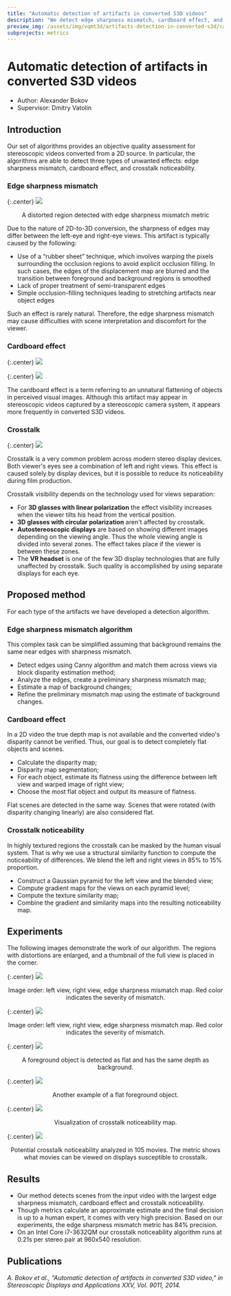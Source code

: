```yaml
---
title: "Automatic detection of artifacts in converted S3D videos"
description: "We detect edge sharpness mismatch, cardboard effect, and crosstalk noticeability."
preview_img: /assets/img/vqmt3d/artifacts-detection-in-converted-s3d/cardboard02.jpg
subprojects: metrics
---
```


# Automatic detection of artifacts in converted S3D videos

- Author: Alexander Bokov
- Supervisor: Dmitry Vatolin

## Introduction
Our set of algorithms provides an objective quality assessment for stereoscopic videos converted from a 2D source. In particular, the algorithms are able to detect three types of unwanted effects: edge sharpness mismatch, cardboard effect, and crosstalk noticeability.


### Edge sharpness mismatch

{:.center}
![](/assets/img/vqmt3d/artifacts-detection-in-converted-s3d/example01_avengers.jpg)
<div style="text-align: center;">A distorted region detected with edge sharpness mismatch metric</div>

Due to the nature of 2D-to-3D conversion, the sharpness of edges may differ between the left-eye and right-eye views. This artifact is typically caused by the following:
* Use of a “rubber sheet” technique, which involves warping the pixels surrounding the occlusion regions to avoid explicit occlusion filling. In such cases, the edges of the displacement map are blurred and the transition between foreground and background regions is smoothed
* Lack of proper treatment of semi-transparent edges
* Simple occlusion-filling techniques leading to stretching artifacts near object edges

Such an effect is rarely natural. Therefore, the edge sharpness mismatch may cause difficulties with scene interpretation and discomfort for the viewer.

### Cardboard effect

{:.center}
![](/assets/img/vqmt3d/artifacts-detection-in-converted-s3d/cardboard01.jpg)

{:.center}
![](/assets/img/vqmt3d/artifacts-detection-in-converted-s3d/cardboard02.jpg)

The cardboard effect is a term referring to an unnatural flattening of objects in perceived visual images. Although this artifact may appear in stereoscopic videos captured by a stereoscopic camera system, it appears more frequently in converted S3D videos.

### Crosstalk
{:.center}
![](/assets/img/vqmt3d/artifacts-detection-in-converted-s3d/crosstalk01.png)

Crosstalk is a very common problem across modern stereo display devices. Both viewer's eyes see a combination of left and right views. This effect is caused solely by display devices, but it is possible to reduce its noticeability during film production.

Crosstalk visibility depends on the technology used for views separation:
* For **3D glasses with linear polarization** the effect visibility increases when the viewer tilts his head from the vertical position.
* **3D glasses with circular polarization** aren't affected by crosstalk.
* **Autostereoscopic displays** are based on showing different images depending on the viewing angle. Thus the whole viewing angle is divided into several zones. The effect takes place if the viewer is between these zones.
* The **VR headset** is one of the few 3D display technologies that are fully unaffected by crosstalk. Such quality is accomplished by using separate displays for each eye.

## Proposed method

For each type of the artifacts we have developed a detection algorithm.

### Edge sharpness mismatch algorithm
This complex task can be simplified assuming that background remains the same near edges with sharpness mismatch.
* Detect edges using Canny algorithm and match them across views via block disparity estimation method;
* Analyze the edges, create a preliminary sharpness mismatch map;
* Estimate a map of background changes;
* Refine the preliminary mismatch map using the estimate of background changes.

### Cardboard effect
In a 2D video the true depth map is not available and the converted video's disparity cannot be verified. Thus, our goal is to detect completely flat objects and scenes.
* Calculate the disparity map;
* Disparity map segmentation;
* For each object, estimate its flatness using the difference between left view and warped image of right view;
* Choose the most flat object and output its measure of flatness.

Flat scenes are detected in the same way. Scenes that were rotated (with disparity changing linearly) are also considered flat.

### Crosstalk noticeability
In highly textured regions the crosstalk can be masked by the human visual system. That is why we use a structural similarity function to compute the noticeability of differences. We blend the left and right views in 85% to 15% proportion.
* Construct a Gaussian pyramid for the left view and the blended view;
* Compute gradient maps for the views on each pyramid level;
* Compute the texture similarity map;
* Combine the gradient and similarity maps into the resulting noticeability map.

## Experiments
The following images demonstrate the work of our algorithm. The regions with distortions are enlarged, and a thumbnail of the full view is placed in the corner.

{:.center}
![](/assets/img/vqmt3d/artifacts-detection-in-converted-s3d/example02_clash.png)
<div style="text-align: center;">Image order: left view, right view, edge sharpness mismatch map. Red color indicates the severity of mismatch.</div>

{:.center}
![](/assets/img/vqmt3d/artifacts-detection-in-converted-s3d/example03_avengers.png)
<div style="text-align: center;">Image order: left view, right view, edge sharpness mismatch map. Red color indicates the severity of mismatch.</div>

{:.center}
![](/assets/img/vqmt3d/artifacts-detection-in-converted-s3d/example04_gulliver.png)
<div style="text-align: center;">A foreground object is detected as flat and has the same depth as background.</div>

{:.center}
![](/assets/img/vqmt3d/artifacts-detection-in-converted-s3d/example05_immortals.jpg)
<div style="text-align: center;">Another example of a flat foreground object.</div>

{:.center}
![](/assets/img/vqmt3d/artifacts-detection-in-converted-s3d/example06_hugo.gif)
<div style="text-align: center;">Visualization of crosstalk noticeability map.</div>

{:.center}
![](/assets/img/vqmt3d/artifacts-detection-in-converted-s3d/crosstalk_vs_release.png)
<div style="text-align: center;">Potential crosstalk noticeability analyzed in 105 movies. The metric shows what movies can be viewed on displays susceptible to crosstalk.</div>

## Results
* Our method detects scenes from the input video with the largest edge sharpness mismatch, cardboard effect and crosstalk noticeability.
* Though metrics calculate an approximate estimate and the final decision is up to a human expert, it comes with very high precision. Based on our experiments, the edge sharpness mismatch metric has 84% precision.
* On an Intel Core i7-3632QM our crosstalk noticeability algorithm runs at 0.21s per stereo pair at 960x540 resolution.

## Publications
<p><cite>
A. Bokov et al., "Automatic detection of artifacts in converted S3D video," in Stereoscopic Displays and Applications XXV, Vol. 9011, 2014.
</cite></p>
